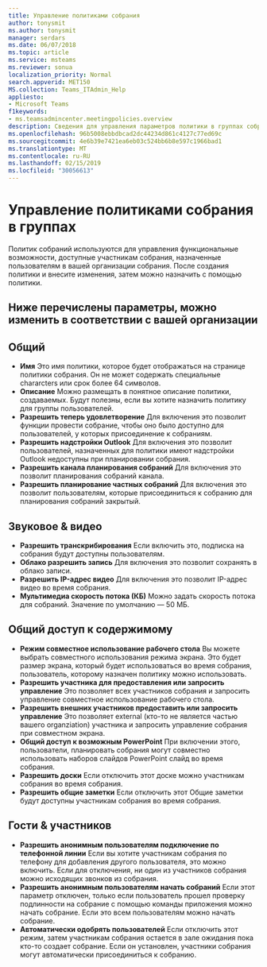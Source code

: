 ```yaml
---
title: Управление политиками собрания
author: tonysmit
ms.author: tonysmit
manager: serdars
ms.date: 06/07/2018
ms.topic: article
ms.service: msteams
ms.reviewer: sonua
localization_priority: Normal
search.appverid: MET150
MS.collection: Teams_ITAdmin_Help
appliesto:
- Microsoft Teams
f1keywords:
- ms.teamsadmincenter.meetingpolicies.overview
description: Сведения для управления параметров политики в группах собрания.
ms.openlocfilehash: 96b5008ebbdbcad2dc44234d861c4127c77ed69c
ms.sourcegitcommit: 4e6b39e7421ea6eb03c524bb6b8e597c1966bad1
ms.translationtype: MT
ms.contentlocale: ru-RU
ms.lasthandoff: 02/15/2019
ms.locfileid: "30056613"
---
```

# <a name="manage-meeting-policies-in-teams"></a>Управление политиками собрания в группах

Политик собраний используются для управления функциональные возможности, доступные участникам собрания, назначенные пользователям в вашей организации собрания. После создания политики и внесите изменения, затем можно назначить с помощью политики. 

## <a name="here-are-the-settings-you-can-change-to-fit-your-organization"></a>Ниже перечислены параметры, можно изменить в соответствии с вашей организации
<a name="bkgeneral"> </a>

## <a name="general"></a>Общий
   - **Имя** Это имя политики, которое будет отображаться на странице политики собрания. Он не может содержать специальные chararcters или срок более 64 символов.
   - **Описание** Можно размещать в понятное описание политики, создаваемых. Будут полезны, если вы хотите назначить политику для группы пользователей.
   - **Разрешить теперь удовлетворение** Для включения это позволит функции провести собрание, чтобы оно было доступно для пользователей, у которых присоединение к собраниям.
   - **Разрешить надстройки Outlook** Для включения это позволит пользователей, назначенных для политики имеют надстройки Outlook недоступны при планировании собрания.
   - **Разрешить канала планирования собраний** Для включения это позволит планирования собраний канала.
   - **Разрешить планирование частных собраний** Для включения это позволит пользователям, которые присоединиться к собранию для планирования собраний закрытый.

<a name="bkaudioandvideo"> </a>

## <a name="audio--video"></a>Звуковое & видео
   - **Разрешить транскрибирования** Если включить это, подписка на собрания будут доступны пользователям.
   - **Облако разрешить запись** Для включения это позволит сохранять в облако записи.
   - **Разрешить IP-адрес видео** Для включения это позволит IP-адрес видео во время собрания.
   - **Мультимедиа скорость потока (КБ)** Можно задать скорость потока для собраний. Значение по умолчанию — 50 МБ.

<a name="bkcontentsharing"> </a>

## <a name="content-sharing"></a>Общий доступ к содержимому
   - **Режим совместное использование рабочего стола** Вы можете выбрать совместного использования режима экрана. Это будет размер экрана, который будет использоваться во время собрания, пользователь, которому назначен политику можно использовать.
   - **Разрешить участника для предоставления или запросить управление** Это позволяет всех участников собрания и запросить управление совместное использование рабочего стола.
   - **Разрешить внешних участников предоставить или запросить управление** Это позволяет external (кто-то не является частью вашего organziation) участника и запросить управление собрания при совместном экрана.
   - **Общий доступ к возможным PowerPoint** При включении этого, пользователи, планировать собрания могут совместно использовать наборов слайдов PowerPoint слайд во время собрания.
   - **Разрешить доски** Если отключить этот доске можно участникам собрания во время собрания.
   - **Разрешить общие заметки** Если отключить этот Общие заметки будут доступны участникам собрания во время собрания.

<a name="bkparticipantsandguests"> </a>

## <a name="participants--guests"></a>Гости & участников
   - **Разрешить анонимным пользователям подключение по телефонной линии** Если вы хотите участникам собрания по телефону для добавления другого пользователя, это можно включить. Если для отключения, ни один из участников собрания можно исходящих звонков из собрания.
   - **Разрешить анонимным пользователям начать собраний** Если этот параметр отключен, только если пользователь прошел проверку подлинности на собрание с помощью команды приложения можно начать собрание. Если это всем пользователям можно начать собрание.
   - **Автоматически одобрять пользователей** Если отключить этот режим, затем участникам собрания остается в зале ожидания пока кто-то создает собрание. Если он установлен, участники собрания могут автоматически присоединиться к собранию.


